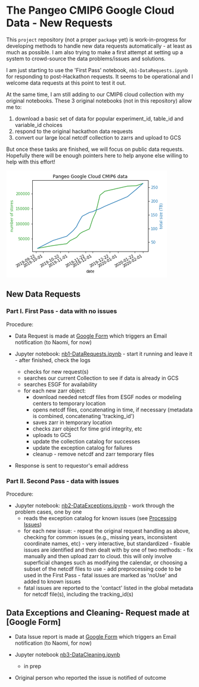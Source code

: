 # The Pangeo CMIP6 Google Cloud Data - New Requests

This `project` repository (not a proper `package` yet) is work-in-progress for developing methods to handle new data requests automatically - at least as much as possible. I am also trying to make a first attempt at setting up a system to crowd-source the data problems/issues and solutions.  

I am just starting to use the 'First Pass' notebook, `nb1-DataRequests.ipynb` for responding to post-Hackathon requests. It seems to be operational and I welcome data requests at this point to test it out.    

At the same time, I am still adding to our CMIP6 cloud collection with my original notebooks. These 3 original notebooks (not in this repository) allow me to:
1. download a basic set of data for popular experiment_id, table_id and variable_id choices 
2. respond to the original hackathon data requests
3. convert our large local netcdf collection to zarrs and upload to GCS

But once these tasks are finished, we will focus on public data requests. Hopefully there will be enough pointers here to help anyone else willing to help with this effort!

[![progress](assets/history.png)](assets/history.png)

## New Data Requests 
### Part I. First Pass - data with no issues
Procedure:
- Data Request is made at [Google Form](https://docs.google.com/forms/d/1g3rfuLBG6eOdoeN1hnGo2H_yB_aTL1MZLe3Rlx3eUNg/edit?usp=sharing) which triggers an Email notification (to Naomi, for now)

- Jupyter notebook: [nb1-DataRequests.ipynb](notebooks/nb1-DataRequests.ipynb) - start it running and leave it - after finished, check the logs
   - checks for new request(s)
   - searches our current Collection to see if data is already in GCS
   - searches ESGF for availability 
   - for each new zarr object:
      - download needed netcdf files from ESGF nodes or modeling centers to temporary location
      - opens netcdf files, concatenating in time, if necessary  (metadata is combined, concatenating 'tracking_id')
      - saves zarr in temporary location
      - checks zarr object for time grid integrity, etc
      - uploads to GCS
      - update the collection catalog for successes
      - update the exception catalog for failures
      - cleanup - remove netcdf and zarr temporary files
         
- Response is sent to requestor's email address

### Part II. Second Pass - data with issues
Procedure:
- Jupyter notebook: [nb2-DataExceptions.ipynb](notebooks/nb2-DataExceptions.ipynb) - work through the problem cases, one by one
   - reads the exception catalog for known issues (see [Processing Issues](https://docs.google.com/spreadsheets/d/e/2PACX-1vRxKgz1xCH7zhUoDnl_llgEvbj2ssxoJiTUdbkHkkfWiCKU8EfZtPerar3ELjoIzAda5giR06QvbWGE/pubhtml?gid=128595157&single=true))
   - for each new issue:
         - repeat the original request handling as above, checking for common issues (e.g., missing years, inconsistent coordinate names, etc)
         - very interactive, but standardized
         - fixable issues are identified and then dealt with by one of two methods:
              - fix manually and then upload zarr to cloud. this will only involve superficial changes such as modifying the  calendar, or choosing a subset of the netcdf files to use
              - add preprocessing code to be used in the First Pass
         - fatal issues are marked as 'noUse' and added to known issues
   - fatal issues are reported to the 'contact' listed in the global metadata for netcdf file(s), including the tracking_id(s)

## Data Exceptions and Cleaning- Request made at [Google Form]
- Data Issue report is made at [Google Form](https://docs.google.com/forms/d/1Qym-88kZ2iNDIzbz5mmWDXZ8HtsyP-QhT_Q62dVCvwc/edit?usp=sharing) which triggers an Email notification (to Naomi, for now)

- Jupyter notebook [nb3-DataCleaning.ipynb]()
   - in prep

- Original person who reported the issue is notified of outcome
